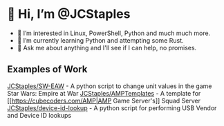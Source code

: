 # 👋 Hi, I’m @JCStaples
- 👀 I’m interested in Linux, PowerShell, Python and much much more.
- 🌱 I’m currently learning Python and attempting some Rust.
- 💬 Ask me about anything and I'll see if I can help, no promises.

## Examples of Work
[JCStaples/SW-EAW](https://github.com/JCStaples/SW-EAW) - A python script to change unit values in the game Star Wars: Empire at War
[JCStaples/AMPTemplates](https://github.com/JCStaples/AMPTemplates) - A template for [[https://cubecoders.com/AMP|AMP Game Server's]] Squad Server
[JCStaples/device-id-lookup](https://github.com/JCStaples/device-id-lookup) - A python script for performing USB Vendor and Device ID lookups

<!---
JCStaples/JCStaples is a ✨ special ✨ repository because its `README.md` (this file) appears on your GitHub profile.
You can click the Preview link to take a look at your changes.
--->
